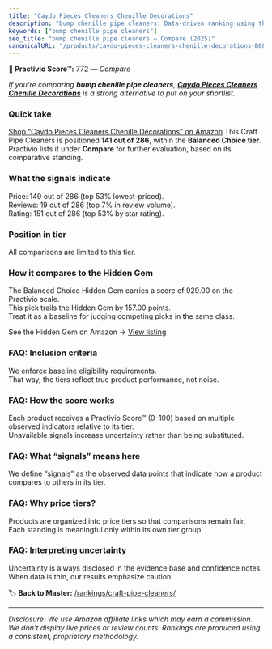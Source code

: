 ```yaml
---
title: "Caydo Pieces Cleaners Chenille Decorations"
description: "bump chenille pipe cleaners: Data-driven ranking using the Practivio Score™. Positioned by quality, value, demand, findability, momentum."
keywords: ["bump chenille pipe cleaners"]
seo_title: "bump chenille pipe cleaners — Compare (2025)"
canonicalURL: "/products/caydo-pieces-cleaners-chenille-decorations-B08VD48YR9/"
---
```


**🛒 Practivio Score™:** 772 — _Compare_


*If you're comparing **bump chenille pipe cleaners**, **[Caydo Pieces Cleaners Chenille Decorations](https://www.amazon.com/dp/B08VD48YR9?tag=practivio-20)** is a strong alternative to put on your shortlist.*
### Quick take
[Shop “Caydo Pieces Cleaners Chenille Decorations” on Amazon](https://www.amazon.com/dp/B08VD48YR9?tag=practivio-20)
This Craft Pipe Cleaners is positioned **141 out of 286**, within the **Balanced Choice tier**.  
Practivio lists it under **Compare** for further evaluation, based on its comparative standing.

### What the signals indicate
Price: 149 out of 286 (top 53% lowest-priced).  
Reviews: 19 out of 286 (top 7% in review volume).  
Rating: 151 out of 286 (top 53% by star rating).  

### Position in tier
All comparisons are limited to this tier.

### How it compares to the Hidden Gem
The Balanced Choice Hidden Gem carries a score of 929.00 on the Practivio scale.  
This pick trails the Hidden Gem by 157.00 points.  
Treat it as a baseline for judging competing picks in the same class.  

See the Hidden Gem on Amazon → [View listing](https://www.amazon.com/dp/B09LYG8WQ9?tag=practivio-20)

### FAQ: Inclusion criteria
We enforce baseline eligibility requirements.  
That way, the tiers reflect true product performance, not noise.

### FAQ: How the score works
Each product receives a Practivio Score™ (0–100) based on multiple observed indicators relative to its tier.  
Unavailable signals increase uncertainty rather than being substituted.

### FAQ: What “signals” means here
We define “signals” as the observed data points that indicate how a product compares to others in its tier.

### FAQ: Why price tiers?
Products are organized into price tiers so that comparisons remain fair.  
Each standing is meaningful only within its own tier group.

### FAQ: Interpreting uncertainty
Uncertainty is always disclosed in the evidence base and confidence notes.  
When data is thin, our results emphasize caution.

<!-- Missing template for Compare/CompareWithinPriceClass -->


🏷️ **Back to Master:** [/rankings/craft-pipe-cleaners/](/rankings/craft-pipe-cleaners/)

---
_Disclosure: We use Amazon affiliate links which may earn a commission. We don’t display live prices or review counts. Rankings are produced using a consistent, proprietary methodology._
